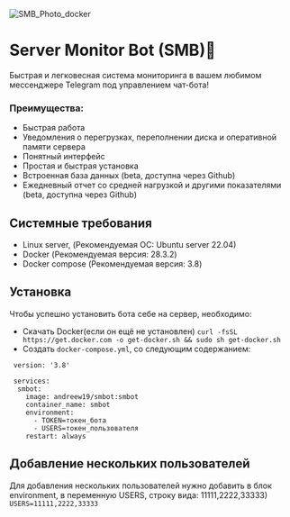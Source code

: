 ![SMB_Photo_docker](https://github.com/user-attachments/assets/dc7e02dc-4708-497a-94df-5339aeb6b364)
# Server Monitor Bot (SMB)🤖

Быстрая и легковесная система мониторинга  в вашем любимом мессенджере Telegram под управлением чат-бота!

### Преимущества:

+ Быстрая работа 
+ Уведомления о перегрузках, переполнении диска и оперативной памяти сервера 
+ Понятный интерфейс 
+ Простая и быстрая установка 
+ Встроенная база данных (beta, доступна через Github)
+ Ежедневный отчет со средней нагрузкой и другими показателями (beta, доступна через Github)

## Системные требования
+ Linux server, (Рекомендуемая ОС: Ubuntu server 22.04)   
+ Docker (Рекомендуемая версия: 28.3.2)
+ Docker compose (Рекомендуемая версия: 3.8)

## Установка
Чтобы успешно установить бота себе на сервер, необходимо:
+ Скачать Docker(если он ещё не установлен)
```curl -fsSL https://get.docker.com -o get-docker.sh && sudo sh get-docker.sh```
+ Создать ```docker-compose.yml```, со следующим содержанием:
```
 version: '3.8'

 services:
  smbot:
    image: andreew19/smbot:smbot
    container_name: smbot
    environment:
      - TOKEN=токен_бота
      - USERS=токен_пользователя 
    restart: always
```
## Добавление нескольких пользователей
Для добавления нескольких пользователей нужно добавить в блок environment, в переменную USERS, строку вида: 11111,2222,33333)
```USERS=11111,2222,33333```